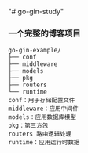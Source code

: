 "# go-gin-study" 
### 一个完整的博客项目
```
go-gin-example/
├── conf
├── middleware
├── models
├── pkg
├── routers
└── runtime
conf：用于存储配置文件
middleware：应用中间件
models：应用数据库模型
pkg：第三方包
routers 路由逻辑处理
runtime：应用运行时数据
```